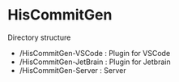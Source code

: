 # HisCommitGen

Directory structure
- /HisCommitGen-VSCode : Plugin for VSCode
- /HisCommitGen-JetBrain : Plugin for Jetbrain
- /HisCommitGen-Server : Server
